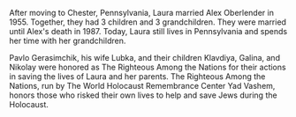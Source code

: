 After moving to Chester, Pennsylvania, Laura married Alex Oberlender in 1955. Together, they had 3 children and 3 grandchildren. They were married until Alex's death in 1987. Today, Laura still lives in Pennsylvania and spends her time with her grandchildren. 

Pavlo Gerasimchik, his wife Lubka, and their children Klavdiya, Galina, and Nikolay were honored as The Righteous Among the Nations for their actions in saving the lives of Laura and her parents. The Righteous Among the Nations, run by The World Holocaust Remembrance Center Yad Vashem, honors those who risked their own lives to help and save Jews during the Holocaust.

